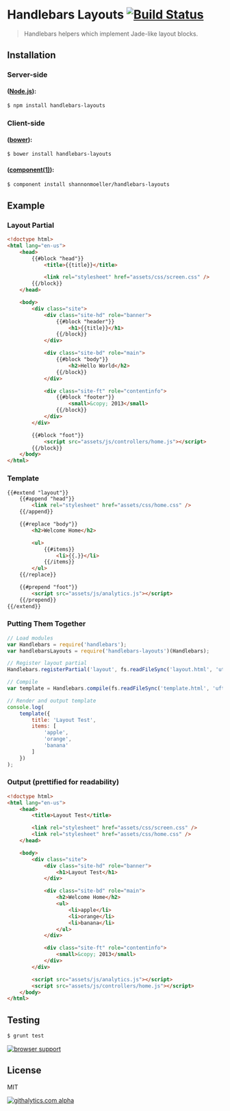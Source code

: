 # Handlebars Layouts [![Build Status](https://travis-ci.org/shannonmoeller/handlebars-layouts.png)](https://travis-ci.org/shannonmoeller/handlebars-layouts)

> Handlebars helpers which implement Jade-like layout blocks.

## Installation

### Server-side

#### ([Node.js](http://nodejs.org)):

```sh
$ npm install handlebars-layouts
```

### Client-side

#### ([bower](http://bower.io/)):

```sh
$ bower install handlebars-layouts
```

#### ([component(1)](http://component.io)):

```sh
$ component install shannonmoeller/handlebars-layouts
```

## Example

### Layout Partial

```html
<!doctype html>
<html lang="en-us">
    <head>
        {{#block "head"}}
            <title>{{title}}</title>

            <link rel="stylesheet" href="assets/css/screen.css" />
        {{/block}}
    </head>

    <body>
        <div class="site">
            <div class="site-hd" role="banner">
                {{#block "header"}}
                    <h1>{{title}}</h1>
                {{/block}}
            </div>

            <div class="site-bd" role="main">
                {{#block "body"}}
                    <h2>Hello World</h2>
                {{/block}}
            </div>

            <div class="site-ft" role="contentinfo">
                {{#block "footer"}}
                    <small>&copy; 2013</small>
                {{/block}}
            </div>
        </div>

        {{#block "foot"}}
            <script src="assets/js/controllers/home.js"></script>
        {{/block}}
    </body>
</html>
```

### Template

```html
{{#extend "layout"}}
    {{#append "head"}}
        <link rel="stylesheet" href="assets/css/home.css" />
    {{/append}}

    {{#replace "body"}}
        <h2>Welcome Home</h2>

        <ul>
            {{#items}}
                <li>{{.}}</li>
            {{/items}}
        </ul>
    {{/replace}}

    {{#prepend "foot"}}
        <script src="assets/js/analytics.js"></script>
    {{/prepend}}
{{/extend}}
```

### Putting Them Together

```js
// Load modules
var Handlebars = require('handlebars');
var handlebarsLayouts = require('handlebars-layouts')(Handlebars);

// Register layout partial
Handlebars.registerPartial('layout', fs.readFileSync('layout.html', 'utf8'));

// Compile
var template = Handlebars.compile(fs.readFileSync('template.html', 'uft8'));

// Render and output template
console.log(
    template({
        title: 'Layout Test',
        items: [
            'apple',
            'orange',
            'banana'
        ]
    })
);
```

### Output (prettified for readability)

```html
<!doctype html>
<html lang="en-us">
    <head>
        <title>Layout Test</title>

        <link rel="stylesheet" href="assets/css/screen.css" />
        <link rel="stylesheet" href="assets/css/home.css" />
    </head>

    <body>
        <div class="site">
            <div class="site-hd" role="banner">
                <h1>Layout Test</h1>
            </div>

            <div class="site-bd" role="main">
                <h2>Welcome Home</h2>
                <ul>
                    <li>apple</li>
                    <li>orange</li>
                    <li>banana</li>
                </ul>
            </div>

            <div class="site-ft" role="contentinfo">
                <small>&copy; 2013</small>
            </div>
        </div>

        <script src="assets/js/analytics.js"></script>
        <script src="assets/js/controllers/home.js"></script>
    </body>
</html>
```

## Testing

```sh
$ grunt test
```

[![browser support](http://ci.testling.com/shannonmoeller/handlebars-layouts.png)](http://ci.testling.com/shannonmoeller/handlebars-layouts)

## License

MIT

[![githalytics.com alpha](https://cruel-carlota.pagodabox.com/ae3a06cc73fded765f8492d78c66ad30 "githalytics.com")](http://githalytics.com/shannonmoeller/handlebars-layouts)
